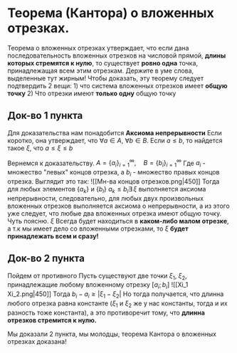 # Теорема (Кантора) о вложенных отрезках.
Теорема о вложенных отрезках утверждает, что если дана последовательность вложенных отрезков на числовой прямой, **длины которых стремятся к нулю**, то существует **ровно одна** точка, принадлежащая всем этим отрезкам. Держите в уме слова, выделенные тут жирным!
Чтобы доказать, эту теорему следует подтвердить 2 вещи: 1) что система вложенных отрезков имеет **общую точку** 2) Что отрезки имеют **только одну** общую точку
## Док-во 1 пункта
Для доказательства нам понадобится **Аксиома непрерывности**
Если коротко, она утверждает, что 
$\forall a \in A$, $\forall b \in B$. Если $a \leq b$, то найдется такое $\xi$, что $a \leq \xi \leq b$ 

Вернемся к доказательству.
$A = \{ a_i \}_{i=1}^{\infty}, \quad B = \{ b_i \}_{i=1}^{\infty}$
Где $a_i$ - множество "левых" концов отрезка, а $b_i$ - множество правых концов отрезка.
Выглядит это так:
![[Мн-ва концов отрезков.png|450]]
Тогда для любых элементов {$a_k$} и {$b_l$} 
$a_k \leq b_l \exists \, \xi$  выполняется аксиома непрерывности, следовательно, для любых двух произвольных вложенных отрезков выполняется аксиома о непрерывности, а из этого уже следует, что любые два вложенных отрезка имеют общую точку. 
Чуть поясню.
$\xi$ Всегда будет находиться в **каком-либо малом отрезке**, а т.к мы имеет дело со вложенными отрезками, то  $\xi$ **будет принадлежать всем и сразу!**
## Док-во 2 пункта
Пойдем от противного
Пусть существуют две точки $\xi_1$, $\xi_2,$ принадлежащие любому вложенному отрезку $[a_i;b_i]$
![[Xi_1 Xi_2.png|450]]
Тогда $b_i - a_i \geq |\xi_1-\xi_2|$ Но тогда получается, что длинна любого отрезка равна константе ($\xi_1$ и $\xi_2$ же у нас константы, тогда и их разность тоже константа), а это противоречит тому, что **длинна отрезков стремится к нулю.**

Мы доказали 2 пункта, мы молодцы, теорема Кантора о вложенных отрезках доказана!
